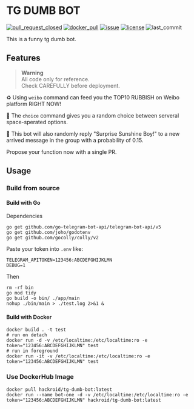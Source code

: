 # TG DUMB BOT

[![pull_request_closed](https://img.shields.io/github/actions/workflow/status/hackroid/tg-dumb-bot/pull_request_closed.yml)](https://github.com/hackroid/tg-dumb-bot/actions/workflows/pull_request_closed.yml) [![docker_pull](https://img.shields.io/docker/pulls/hackroid/tg-dumb-bot)](https://hub.docker.com/repository/docker/hackroid/tg-dumb-bot) [![issue](https://img.shields.io/github/issues/hackroid/tg-dumb-bot)](https://github.com/hackroid/tg-dumb-bot/issues) [![license](https://img.shields.io/github/license/hackroid/tg-dumb-bot)](https://github.com/hackroid/tg-dumb-bot/blob/main/LICENSE) ![last_commit](https://img.shields.io/github/last-commit/hackroid/tg-dumb-bot?color=red)

This is a funny tg dumb bot.

## Features

> **Warning**  
> All code only for reference.  
> Check CAREFULLY before deployment.

♻️ Using `weibo` command can feed you the TOP10 RUBBISH on Weibo platform RIGHT NOW!

🎲 The `choice` command gives you a random choice between serveral space-sperated options.

🤡 This bot will also randomly reply "Surprise Sunshine Boy!" to a new arrived message in the group with a probability of 0.15.

Propose your function now with a single PR.

## Usage

### Build from source

#### Build with Go

Dependencies

```shell
go get github.com/go-telegram-bot-api/telegram-bot-api/v5
go get github.com/joho/godotenv
go get github.com/gocolly/colly/v2
```

Paste your token into `.env` like:

```text
TELEGRAM_APITOKEN=123456:ABCDEFGHIJKLMN
DEBUG=1
```

Then

```shell
rm -rf bin
go mod tidy
go build -o bin/ ./app/main
nohup ./bin/main > ./test.log 2>&1 &
```

#### Build with Docker

```shell
docker build . -t test
# run on detach
docker run -d -v /etc/localtime:/etc/localtime:ro -e token="123456:ABCDEFGHIJKLMN" test
# run in foreground
docker run -it -v /etc/localtime:/etc/localtime:ro -e token="123456:ABCDEFGHIJKLMN" test
```

### Use DockerHub Image

```shell
docker pull hackroid/tg-dumb-bot:latest
docker run --name bot-one -d -v /etc/localtime:/etc/localtime:ro -e token="123456:ABCDEFGHIJKLMN" hackroid/tg-dumb-bot:latest
```

